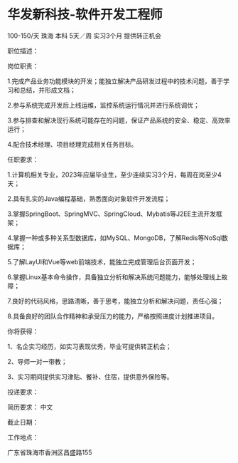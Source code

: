 # 华发新科技-软件开发工程师

100-150/天 珠海 本科 5天／周 实习3个月 提供转正机会

职位描述：

岗位职责：

1.完成产品业务功能模块的开发；能独立解决产品研发过程中的技术问题，善于学习和总结，并形成文档；

2.参与系统完成开发后上线运维，监控系统运行情况并进行系统调优；

3.参与排查和解决现行系统可能存在的问题，保证产品系统的安全、稳定、高效率运行；

4.配合技术经理、项目经理完成相关任务目标。



任职要求：

1.计算机相关专业，2023年应届毕业生，至少连续实习3个月，每周在岗至少4天；

2.具有扎实的Java编程基础，熟悉面向对象软件开发流程；

3.掌握SpringBoot、SpringMVC、SpringCloud、Mybatis等J2EE主流开发框架；

4.掌握一种或多种关系型数据库，如MySQL、MongoDB，了解Redis等NoSql数据库；

5.了解LayUI和Vue等web前端技术，能独立完成管理后台页面开发；

6.掌握Linux基本命令操作，具备独立分析和解决系统问题能力，能够处理线上故障；

7.良好的代码风格，思路清晰，善于思考，能独立分析和解决问题，责任心强；

8.具备良好的团队合作精神和承受压力的能力，严格按照进度计划推进项目。



你将获得：



1、名企实习经历，如实习表现优秀，毕业可提供转正机会；

2、导师一对一带教；

3、实习期间提供实习津贴、餐补、住宿，提供意外保险等。



投递要求：

简历要求： 中文

截止日期：

工作地点：

广东省珠海市香洲区昌盛路155